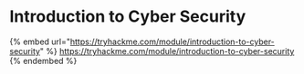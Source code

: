 # Introduction to Cyber Security

{% embed url="https://tryhackme.com/module/introduction-to-cyber-security" %}
https://tryhackme.com/module/introduction-to-cyber-security
{% endembed %}

